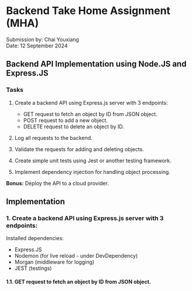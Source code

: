 # Backend Take Home Assignment (MHA)

Submission by: Chai Youxiang </br>
Date: 12 September 2024

## Backend API Implementation using Node.JS and Express.JS

### Tasks

1. Create a backend API using Express.js server with 3 endpoints:

    - GET request to fetch an object by ID from JSON object.
    - POST request to add a new object.
    - DELETE request to delete an object by ID.

2. Log all requests to the backend.

3. Validate the requests for adding and deleting objects.

4. Create simple unit tests using Jest or another testing framework.

5. Implement dependency injection for handling object processing.

**Bonus:** Deploy the API to a cloud provider.

## Implementation

### 1. Create a backend API using Express.js server with 3 endpoints:

Installed dependencies:

<ul>
    <li> Express.JS </li>
    <li> Nodemon (for live reload - under DevDependency) </li>
    <li> Morgan (middleware for logging) </li>
    <li> JEST (testings) </li>
</ul>

#### 1.1. GET request to fetch an object by ID from JSON object.
